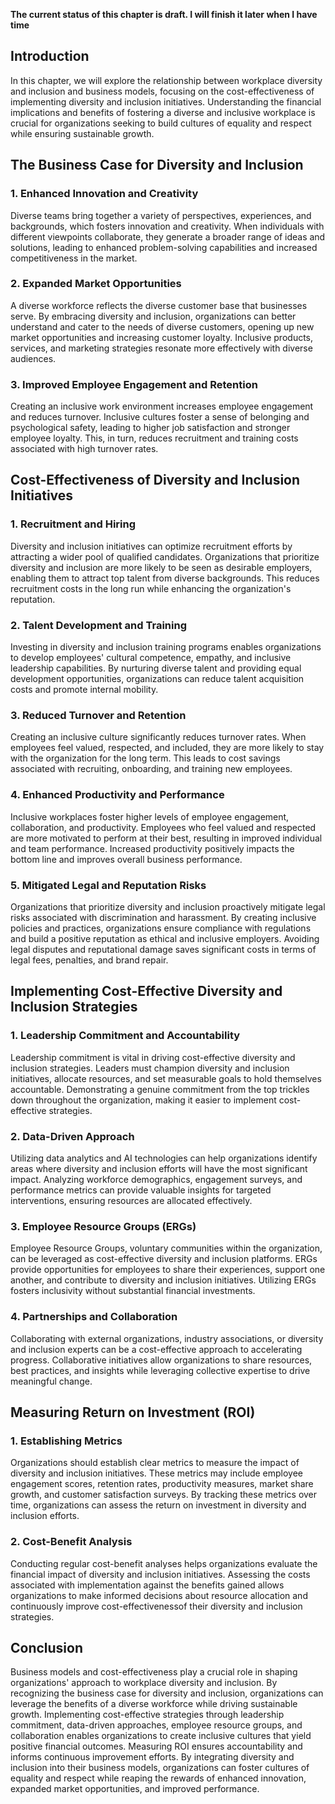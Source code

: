**The current status of this chapter is draft. I will finish it later when I have time**

Introduction
------------

In this chapter, we will explore the relationship between workplace diversity and inclusion and business models, focusing on the cost-effectiveness of implementing diversity and inclusion initiatives. Understanding the financial implications and benefits of fostering a diverse and inclusive workplace is crucial for organizations seeking to build cultures of equality and respect while ensuring sustainable growth.

The Business Case for Diversity and Inclusion
---------------------------------------------

### 1. Enhanced Innovation and Creativity

Diverse teams bring together a variety of perspectives, experiences, and backgrounds, which fosters innovation and creativity. When individuals with different viewpoints collaborate, they generate a broader range of ideas and solutions, leading to enhanced problem-solving capabilities and increased competitiveness in the market.

### 2. Expanded Market Opportunities

A diverse workforce reflects the diverse customer base that businesses serve. By embracing diversity and inclusion, organizations can better understand and cater to the needs of diverse customers, opening up new market opportunities and increasing customer loyalty. Inclusive products, services, and marketing strategies resonate more effectively with diverse audiences.

### 3. Improved Employee Engagement and Retention

Creating an inclusive work environment increases employee engagement and reduces turnover. Inclusive cultures foster a sense of belonging and psychological safety, leading to higher job satisfaction and stronger employee loyalty. This, in turn, reduces recruitment and training costs associated with high turnover rates.

Cost-Effectiveness of Diversity and Inclusion Initiatives
---------------------------------------------------------

### 1. Recruitment and Hiring

Diversity and inclusion initiatives can optimize recruitment efforts by attracting a wider pool of qualified candidates. Organizations that prioritize diversity and inclusion are more likely to be seen as desirable employers, enabling them to attract top talent from diverse backgrounds. This reduces recruitment costs in the long run while enhancing the organization's reputation.

### 2. Talent Development and Training

Investing in diversity and inclusion training programs enables organizations to develop employees' cultural competence, empathy, and inclusive leadership capabilities. By nurturing diverse talent and providing equal development opportunities, organizations can reduce talent acquisition costs and promote internal mobility.

### 3. Reduced Turnover and Retention

Creating an inclusive culture significantly reduces turnover rates. When employees feel valued, respected, and included, they are more likely to stay with the organization for the long term. This leads to cost savings associated with recruiting, onboarding, and training new employees.

### 4. Enhanced Productivity and Performance

Inclusive workplaces foster higher levels of employee engagement, collaboration, and productivity. Employees who feel valued and respected are more motivated to perform at their best, resulting in improved individual and team performance. Increased productivity positively impacts the bottom line and improves overall business performance.

### 5. Mitigated Legal and Reputation Risks

Organizations that prioritize diversity and inclusion proactively mitigate legal risks associated with discrimination and harassment. By creating inclusive policies and practices, organizations ensure compliance with regulations and build a positive reputation as ethical and inclusive employers. Avoiding legal disputes and reputational damage saves significant costs in terms of legal fees, penalties, and brand repair.

Implementing Cost-Effective Diversity and Inclusion Strategies
--------------------------------------------------------------

### 1. Leadership Commitment and Accountability

Leadership commitment is vital in driving cost-effective diversity and inclusion strategies. Leaders must champion diversity and inclusion initiatives, allocate resources, and set measurable goals to hold themselves accountable. Demonstrating a genuine commitment from the top trickles down throughout the organization, making it easier to implement cost-effective strategies.

### 2. Data-Driven Approach

Utilizing data analytics and AI technologies can help organizations identify areas where diversity and inclusion efforts will have the most significant impact. Analyzing workforce demographics, engagement surveys, and performance metrics can provide valuable insights for targeted interventions, ensuring resources are allocated effectively.

### 3. Employee Resource Groups (ERGs)

Employee Resource Groups, voluntary communities within the organization, can be leveraged as cost-effective diversity and inclusion platforms. ERGs provide opportunities for employees to share their experiences, support one another, and contribute to diversity and inclusion initiatives. Utilizing ERGs fosters inclusivity without substantial financial investments.

### 4. Partnerships and Collaboration

Collaborating with external organizations, industry associations, or diversity and inclusion experts can be a cost-effective approach to accelerating progress. Collaborative initiatives allow organizations to share resources, best practices, and insights while leveraging collective expertise to drive meaningful change.

Measuring Return on Investment (ROI)
------------------------------------

### 1. Establishing Metrics

Organizations should establish clear metrics to measure the impact of diversity and inclusion initiatives. These metrics may include employee engagement scores, retention rates, productivity measures, market share growth, and customer satisfaction surveys. By tracking these metrics over time, organizations can assess the return on investment in diversity and inclusion efforts.

### 2. Cost-Benefit Analysis

Conducting regular cost-benefit analyses helps organizations evaluate the financial impact of diversity and inclusion initiatives. Assessing the costs associated with implementation against the benefits gained allows organizations to make informed decisions about resource allocation and continuously improve cost-effectivenessof their diversity and inclusion strategies.

Conclusion
----------

Business models and cost-effectiveness play a crucial role in shaping organizations' approach to workplace diversity and inclusion. By recognizing the business case for diversity and inclusion, organizations can leverage the benefits of a diverse workforce while driving sustainable growth. Implementing cost-effective strategies through leadership commitment, data-driven approaches, employee resource groups, and collaboration enables organizations to create inclusive cultures that yield positive financial outcomes. Measuring ROI ensures accountability and informs continuous improvement efforts. By integrating diversity and inclusion into their business models, organizations can foster cultures of equality and respect while reaping the rewards of enhanced innovation, expanded market opportunities, and improved performance.
